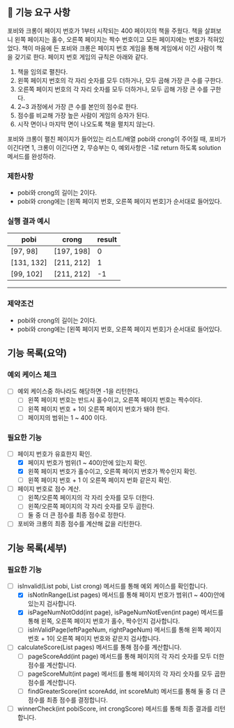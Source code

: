 ## 🚀 기능 요구 사항

포비와 크롱이 페이지 번호가 1부터 시작되는 400 페이지의 책을 주웠다. 책을 살펴보니 왼쪽 페이지는 홀수, 오른쪽 페이지는 짝수 번호이고 모든 페이지에는 번호가 적혀있었다. 책이 마음에 든 포비와 크롱은 페이지
번호 게임을 통해 게임에서 이긴 사람이 책을 갖기로 한다. 페이지 번호 게임의 규칙은 아래와 같다.

1. 책을 임의로 펼친다.
2. 왼쪽 페이지 번호의 각 자리 숫자를 모두 더하거나, 모두 곱해 가장 큰 수를 구한다.
3. 오른쪽 페이지 번호의 각 자리 숫자를 모두 더하거나, 모두 곱해 가장 큰 수를 구한다.
4. 2~3 과정에서 가장 큰 수를 본인의 점수로 한다.
5. 점수를 비교해 가장 높은 사람이 게임의 승자가 된다.
6. 시작 면이나 마지막 면이 나오도록 책을 펼치지 않는다.

포비와 크롱이 펼친 페이지가 들어있는 리스트/배열 pobi와 crong이 주어질 때, 포비가 이긴다면 1, 크롱이 이긴다면 2, 무승부는 0, 예외사항은 -1로 return 하도록 solution 메서드를 완성하라.

### 제한사항

- pobi와 crong의 길이는 2이다.
- pobi와 crong에는 [왼쪽 페이지 번호, 오른쪽 페이지 번호]가 순서대로 들어있다.

### 실행 결과 예시

| pobi | crong | result |
| --- | --- | --- |
| [97, 98] | [197, 198] | 0 |
| [131, 132] | [211, 212] | 1 |
| [99, 102] | [211, 212] | -1 |

---

### 제약조건

- pobi와 crong의 길이는 2이다.
- pobi와 crong에는 [왼쪽 페이지 번호, 오른쪽 페이지 번호]가 순서대로 들어있다.

## 기능 목록(요약)

### 예외 케이스 체크

- [ ] 예외 케이스중 하나라도 해당하면 -1을 리턴한다.
    - [ ] 왼쪽 페이지 번호는 반드시 홀수이고, 오른쪽 페이지 번호는 짝수이다.
    - [ ] 왼쪽 페이지 번호 + 1이 오른쪽 페이지 번호가 돼야 한다.
    - [ ] 페이지의 범위는 1 ~ 400 이다.

### 필요한 기능

- [ ] 페이지 번호가 유효한지 확인.
    - [x] 페이지 번호가 범위(1 ~ 400)안에 있는지 확인.
    - [x] 왼쪽 페이지 번호가 홀수이고, 오른쪽 페이지 번호가 짝수인지 확인.
    - [ ] 왼쪽 페이지 번호 + 1 이 오른쪽 페이지 번화 같은지 확인.
- [ ] 페이지 번호로 점수 계산.
    - [ ] 왼쪽/오른쪽 페이지의 각 자리 숫자를 모두 더한다.
    - [ ] 왼쪽/오른쪽 페이지의 각 자리 숫자를 모두 곱한다.
    - [ ] 둘 중 더 큰 점수를 최종 점수로 정한다.
- [ ] 포비와 크롱의 최종 점수를 계산해 값을 리턴한다.

## 기능 목록(세부)

### 필요한 기능

- [ ] isInvalid(List pobi, List crong) 메서드를 통해 예외 케이스를 확인합니다.
    - [x] isNotInRange(List pages) 메서드를 통해 페이지 번호가 범위(1 ~ 400)안에 있는지 검사합니다.
    - [x] isPageNumNotOdd(int page), isPageNumNotEven(int page)  메서드를 통해 왼쪽, 오른쪽 페이지 번호가 홀수, 짝수인지 검사합니다.
    - [ ] isInValidPage(leftPageNum, rightPageNum) 메서드를 통해 왼쪽 페이지 번호 + 1이 오른쪽 페이지 번호와 같은지 검사합니다.
- [ ] calculateScore(List pages) 메서드를 통해 점수를 계산합니다.
    - [ ] pageScoreAdd(int page) 메서드를 통해 페이지의 각 자리 숫자를 모두 더한 점수를 계산합니다.
    - [ ] pageScoreMult(int page) 메서드를 통해 페이지의 각 자리 숫자를 모두 곱한 점수를 계산합니다.
    - [ ] findGreaterScore(int scoreAdd, int scoreMult) 메서드를 통해 둘 중 더 큰 점수를 최종 점수를 결정합니다.
- [ ] winnerCheck(int pobiScore, int crongScore) 메서드를 통해 최종 결과를 리턴합니다.
